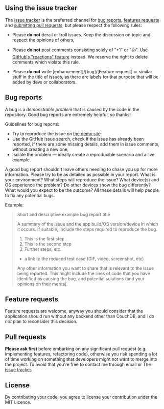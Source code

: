 ## Using the issue tracker

The [issue tracker](https://github.com/alexcorvi/apexo/issues) is the preferred channel for [bug reports](#bug-reports), [features requests](#feature-requests) and [submitting pull requests](#pull-requests), but please respect the following rules:

-   Please **do not** derail or troll issues. Keep the discussion on topic and respect the opinions of others.

-   Please **do not** post comments consisting solely of "+1" or "👍". Use [GitHub's "reactions" feature](https://github.com/blog/2119-add-reactions-to-pull-requests-issues-and-comments) instead. We reserve the right to delete comments which violate this rule.

-   Please **do not** write [enhancement]/[bug]/[Feature request] or similar stuff in the title of issues, as there are labels for that purpose that will be added by devs or collaborators.

## Bug reports

A bug is a _demonstrable problem_ that is caused by the code in the repository. Good bug reports are extremely helpful, so thanks!

Guidelines for bug reports:

-   Try to reproduce the issue on [the demo site](https://demo.apexo.app).
-   Use the GitHub issue search, check if the issue has already been reported, if there are some missing details, add them in issue comments, without creating a new one;
-   Isolate the problem — ideally create a reproducible scenario and a live example.

A good bug report shouldn't leave others needing to chase you up for more information. Please try to be as detailed as possible in your report. What is your environment? What steps will reproduce the issue? What device(s) and OS experience the problem? Do other devices show the bug differently? What would you expect to be the outcome? All these details will help people to fix any potential bugs.

Example:

> Short and descriptive example bug report title
>
> A summary of the issue and the app build/OS version/device in which it occurs. If suitable, include the steps required to reproduce the bug.
>
> 1.  This is the first step
> 2.  This is the second step
> 3.  Further steps, etc.
>
> -   a link to the reduced test case (GIF, video, screenshot, etc)
>
> Any other information you want to share that is relevant to the issue being reported. This might include the lines of code that you have identified as causing the bug, and potential solutions (and your opinions on their merits).

## Feature requests

Feature requests are welcome, anyway you should consider that the application should run without any backend other than CouchDB, and I do _not_ plan to reconsider this decision.

## Pull requests

**Please ask first** before embarking on any significant pull request (e.g. implementing features, refactoring code), otherwise you risk spending a lot of time working on something that developers might not want to merge into the project. To avoid that you're free to contact me through email or The [issue tracker](https://github.com/alexcorvi/apexo/issues).

## License

By contributing your code, you agree to license your contribution under the MIT Licence.
